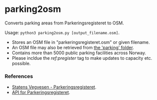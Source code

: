 # parking2osm
Converts parking areas from Parkeringsregisteret to OSM.

Usage: <code>python3 parking2osm.py [output_filename.osm]</code>.

* Stores an OSM file in "parkeringsregisteret.osm" or given filename.
* An OSM file may also be retrieved from [the 'parking' folder](https://www.jottacloud.com/s/059f4e21889c60d4e4aaa64cc857322b134).
* Contains more than 5000 public parking facilities across Norway.
* Please incldue the *ref:pregister* tag to make updates to capacity etc. possible.

### References ###

* [Statens Vegvesen - Parkeringsregisteret](https://www.vegvesen.no/trafikkinformasjon/langs-veien/parkering/parkeringsregisteret/).
* [API for Parkeringsregisteret](https://parkreg-open.atlas.vegvesen.no/swagger-ui/index.html?configUrl=/v3/api-docs/swagger-config).
